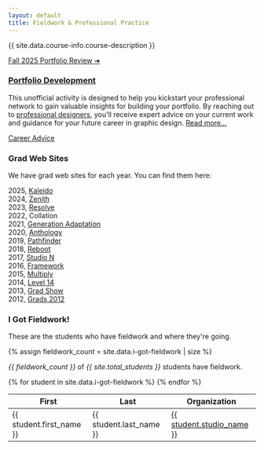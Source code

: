 ```yaml
---
layout: default
title: Fieldwork & Professional Practice
---
```


{{ site.data.course-info.course-description }}

<a href="portfolio-review-2025-09-13.html" class="btn-small">Fall 2025 Portfolio Review ➜</a>

### [Portfolio Development](portfolio-development.html)

This unofficial activity is designed to help you kickstart your professional network to gain valuable insights for building your portfolio. By reaching out to [professional designers](employers.html), you'll receive expert advice on your current work and guidance for your future career in graphic design. [Read more…](portfolio-development.html)

<a href="career-advice.html" class="btn">Career Advice</a>

### <a name="grads">Grad Web Sites</a>

We have grad web sites for each year. You can find them here:

<div class="grad-site-list">
2025, <a href="https://2025.grads.algonquindesign.ca">Kaleido</a><br>
2024, <a href="https://2024.grads.algonquindesign.ca">Zenith</a><br>
2023, <a href="https://2023.grads.algonquindesign.ca">Resolve</a><br>
2022, Collation<br>
2021, <a href="https://2021.grads.algonquindesign.ca">Generation Adaptation</a><br>
2020, <a href="https://2020.grads.algonquindesign.ca">Anthology</a><br>
2019, <a href="https://2019.grads.algonquindesign.ca">Pathfinder</a><br>
2018, <a href="http://2018.grads.algonquindesign.ca">Reboot</a><br>
2017, <a href="https://2017.grads.algonquindesign.ca">Studio N</a><br>
2016, <a href="https://2016.grads.algonquindesign.ca">Framework</a><br>
2015, <a href="https://2015.grads.algonquindesign.ca">Multiply</a><br>
2014, <a href="https://2014.grads.algonquindesign.ca">Level 14</a><br>
2013, <a href="https://2013.grads.algonquindesign.ca">Grad Show</a><br>
2012, <a href="https://2012.grads.algonquindesign.ca">Grads 2012</a><br>
</div>
 
### I Got Fieldwork!

These are the students who have fieldwork and where they're going.

{% assign fieldwork_count = site.data.i-got-fieldwork | size %}

<p class="mono center"><em>{{ fieldwork_count }}</em> of <em>{{ site.total_students }}</em> students have fieldwork.</p>

<table>
  <thead>
    <tr>
      <th>First</th>
      <th>Last</th>
      <th>Organization</th>
    </tr>
  </thead>
  <tbody>
    {% for student in site.data.i-got-fieldwork %}
    <tr>
      <td>{{ student.first_name }}</td>
      <td>{{ student.last_name }}</td>
      <td><a href="{{ student.studio_url }}">{{ student.studio_name }}</a></td>
    </tr>
    {% endfor %}
  </tbody>
</table>